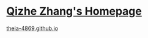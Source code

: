 # [Qizhe Zhang's Homepage](https://theia4869.com/)

[theia-4869.github.io](https://theia-4869.github.io)
